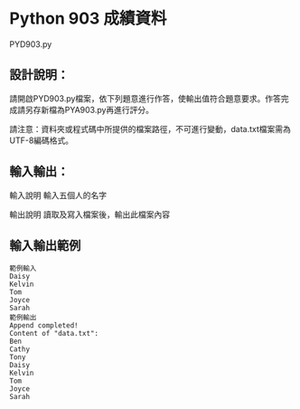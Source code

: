# Python 903 成績資料
PYD903.py
## 設計說明：
請開啟PYD903.py檔案，依下列題意進行作答，使輸出值符合題意要求。作答完成請另存新檔為PYA903.py再進行評分。

請注意：資料夾或程式碼中所提供的檔案路徑，不可進行變動，data.txt檔案需為UTF-8編碼格式。
## 輸入輸出：
輸入說明
輸入五個人的名字

輸出說明
讀取及寫入檔案後，輸出此檔案內容

## 輸入輸出範例
```
範例輸入
Daisy
Kelvin
Tom
Joyce
Sarah
範例輸出
Append completed!
Content of "data.txt":
Ben
Cathy
Tony
Daisy
Kelvin
Tom
Joyce
Sarah
```


